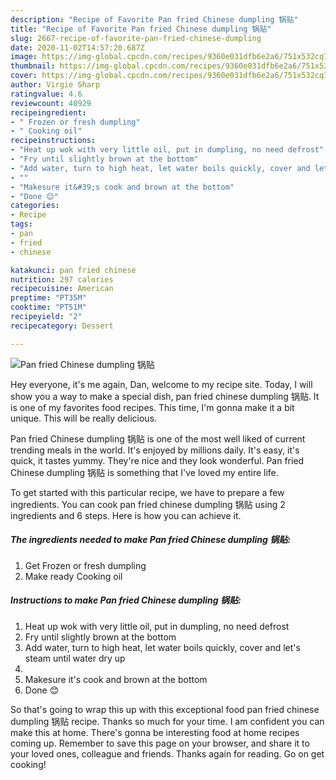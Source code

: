 ```yaml
---
description: "Recipe of Favorite Pan fried Chinese dumpling 锅贴"
title: "Recipe of Favorite Pan fried Chinese dumpling 锅贴"
slug: 2667-recipe-of-favorite-pan-fried-chinese-dumpling
date: 2020-11-02T14:57:20.687Z
image: https://img-global.cpcdn.com/recipes/9360e031dfb6e2a6/751x532cq70/pan-fried-chinese-dumpling-锅贴-recipe-main-photo.jpg
thumbnail: https://img-global.cpcdn.com/recipes/9360e031dfb6e2a6/751x532cq70/pan-fried-chinese-dumpling-锅贴-recipe-main-photo.jpg
cover: https://img-global.cpcdn.com/recipes/9360e031dfb6e2a6/751x532cq70/pan-fried-chinese-dumpling-锅贴-recipe-main-photo.jpg
author: Virgie Sharp
ratingvalue: 4.6
reviewcount: 40929
recipeingredient:
- " Frozen or fresh dumpling"
- " Cooking oil"
recipeinstructions:
- "Heat up wok with very little oil, put in dumpling, no need defrost"
- "Fry until slightly brown at the bottom"
- "Add water, turn to high heat, let water boils quickly, cover and let&#39;s steam until water dry up"
- ""
- "Makesure it&#39;s cook and brown at the bottom"
- "Done 😊"
categories:
- Recipe
tags:
- pan
- fried
- chinese

katakunci: pan fried chinese 
nutrition: 297 calories
recipecuisine: American
preptime: "PT35M"
cooktime: "PT51M"
recipeyield: "2"
recipecategory: Dessert

---
```



![Pan fried Chinese dumpling 锅贴](https://img-global.cpcdn.com/recipes/9360e031dfb6e2a6/751x532cq70/pan-fried-chinese-dumpling-锅贴-recipe-main-photo.jpg)

Hey everyone, it's me again, Dan, welcome to my recipe site. Today, I will show you a way to make a special dish, pan fried chinese dumpling 锅贴. It is one of my favorites food recipes. This time, I'm gonna make it a bit unique. This will be really delicious.

Pan fried Chinese dumpling 锅贴 is one of the most well liked of current trending meals in the world. It's enjoyed by millions daily. It's easy, it's quick, it tastes yummy. They're nice and they look wonderful. Pan fried Chinese dumpling 锅贴 is something that I've loved my entire life.




To get started with this particular recipe, we have to prepare a few ingredients. You can cook pan fried chinese dumpling 锅贴 using 2 ingredients and 6 steps. Here is how you can achieve it.

<!--inarticleads1-->

##### The ingredients needed to make Pan fried Chinese dumpling 锅贴:

1. Get  Frozen or fresh dumpling
1. Make ready  Cooking oil




<!--inarticleads2-->

##### Instructions to make Pan fried Chinese dumpling 锅贴:

1. Heat up wok with very little oil, put in dumpling, no need defrost
1. Fry until slightly brown at the bottom
1. Add water, turn to high heat, let water boils quickly, cover and let&#39;s steam until water dry up
1. 
1. Makesure it&#39;s cook and brown at the bottom
1. Done 😊




So that's going to wrap this up with this exceptional food pan fried chinese dumpling 锅贴 recipe. Thanks so much for your time. I am confident you can make this at home. There's gonna be interesting food at home recipes coming up. Remember to save this page on your browser, and share it to your loved ones, colleague and friends. Thanks again for reading. Go on get cooking!
